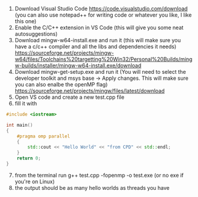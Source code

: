 1. Download Visual Studio Code https://code.visualstudio.com/download (you can also use notepad++ for writing code or whatever you like, I like this one)
2. Enable the C/C++ extension in VS Code (this will give you some neat autosuggestions)
3. Download mingw-w64-install.exe and run it (this will make sure you have a c/c++ compiler and all the libs and dependencies it needs)
https://sourceforge.net/projects/mingw-w64/files/Toolchains%20targetting%20Win32/Personal%20Builds/mingw-builds/installer/mingw-w64-install.exe/download
4. Download mingw-get-setup.exe and run it (You will need to select the developer toolkit and msys base -> Apply changes. This will make sure you can also enalbe the openMP flag)
https://sourceforge.net/projects/mingw/files/latest/download
5. Open VS code and create a new test.cpp file
6. fill it with 

``` cpp
#include <iostream>

int main()
{
    #pragma omp parallel
    {
        std::cout << "Hello World" << "from CPD" << std::endl;
    }
    return 0;
}
```

7. from the terminal run g++ test.cpp -fopenmp -o test.exe 
(or no exe if you're on Linux)
8. the output should be as many hello worlds as threads you have
